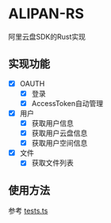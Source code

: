 ALIPAN-RS
==========

阿里云盘SDK的Rust实现

## 实现功能

- [x] OAUTH
    - [x] 登录
    - [x] AccessToken自动管理
- [x] 用户
    - [x] 获取用户信息
    - [x] 获取用户云盘信息
    - [x] 获取用户空间信息
- [x] 文件
    - [x] 获取文件列表

## 使用方法

参考 [tests.ts](src/tests.rs)